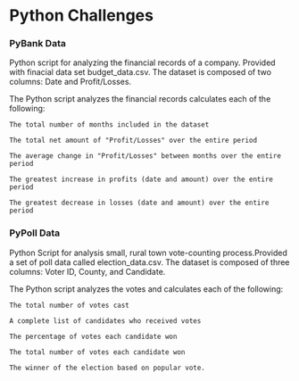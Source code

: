 # Python Challenges

### PyBank Data

Python script for analyzing the financial records of a company. Provided with finacial data set budget_data.csv. The dataset is composed of two columns: Date and Profit/Losses.

The Python script analyzes the financial records calculates each of the following:  

	The total number of months included in the dataset

	The total net amount of "Profit/Losses" over the entire period

	The average change in "Profit/Losses" between months over the entire period

	The greatest increase in profits (date and amount) over the entire period

	The greatest decrease in losses (date and amount) over the entire period


### PyPoll Data  

Python Script for analysis small, rural town vote-counting process.Provided a set of poll data called election_data.csv. The dataset is composed of three columns: Voter ID, County, and Candidate.

The Python script analyzes the votes and calculates each of the following:

	The total number of votes cast

	A complete list of candidates who received votes

	The percentage of votes each candidate won

	The total number of votes each candidate won

	The winner of the election based on popular vote.
